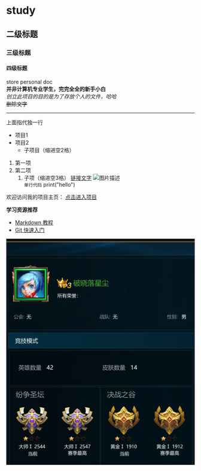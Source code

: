 # study
## 二级标题
### 三级标题
#### 四级标题
store personal doc  
**并非计算机专业学生，完完全全的新手小白**  
*创立此项目的目的是为了存放个人的文件，哈哈*  
~~删除文字~~  
*** 
上面指代独一行  
- 项目1
- 项目2
  - 子项目（缩进空2格）  
1. 第一项
2. 第二项
    1. 子项（缩进空3格）
[链接文字](https://example.com)
![图片描述](图片URL路径)  
`单行代码` print("hello")

欢迎访问我的项目主页： [点击进入项目](https://github.com/weilaikenan)

**学习资源推荐**  
- [Markdown 教程](https://www.markdownguide.org)
- [Git 快速入门](https://git-scm.com/book/en/v2)

![第一次放图片](https://github.com/weilaikenan/study/blob/main/yhzr1.png)
